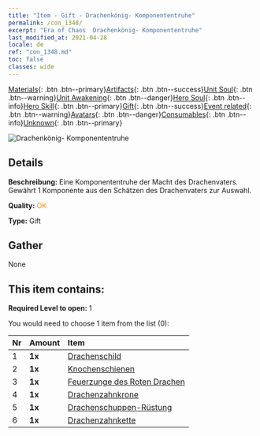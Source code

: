 ```yaml
---
title: "Item - Gift - Drachenkönig- Komponententruhe"
permalink: /con_1348/
excerpt: "Era of Chaos  Drachenkönig- Komponententruhe"
last_modified_at: 2021-04-28
locale: de
ref: "con_1348.md"
toc: false
classes: wide
---
```

 [Materials](/ItemsDE/){: .btn .btn--primary}[Artifacts](/ItemsDE/Artifacts/){: .btn .btn--success}[Unit Soul](/ItemsDE/UnitSoul/){: .btn .btn--warning}[Unit Awakening](/ItemsDE/UnitAwakening/){: .btn .btn--danger}[Hero Soul](/ItemsDE/HeroSoul/){: .btn .btn--info}[Hero Skill](/ItemsDE/HeroSkill/){: .btn .btn--primary}[Gift](/ItemsDE/Gift/){: .btn .btn--success}[Event related](/ItemsDE/Events/){: .btn .btn--warning}[Avatars](/ItemsDE/Avatars/){: .btn .btn--danger}[Consumables](/ItemsDE/Consumables/){: .btn .btn--info}[Unknown](/ItemsDE/Unknown/){: .btn .btn--primary}

 ![Drachenkönig- Komponententruhe](/images/t/i_906025.png)

## Details
 **Beschreibung:** Eine Komponententruhe der Macht des Drachenvaters. Gewährt 1 Komponente aus den Schätzen des Drachenvaters zur Auswahl.

 **Quality:** <span style="color: #FF8C00">OK</span>

 **Type:** Gift

## Gather

  None

## This item contains:

 **Required Level to open:** 1

 You would need to choose 1 item from the list (0):

  | Nr | Amount |     Item    |
  |:---|:-------|:------------|
  | 1 |  **1x** | [Drachenschild](/ItemsDE/art_144/) |  | 
  | 2 |  **1x** | [Knochenschienen](/ItemsDE/art_145/) |  | 
  | 3 |  **1x** | [Feuerzunge des Roten Drachen](/ItemsDE/art_146/) |  | 
  | 4 |  **1x** | [Drachenzahnkrone](/ItemsDE/art_147/) |  | 
  | 5 |  **1x** | [Drachenschuppen-Rüstung](/ItemsDE/art_148/) |  | 
  | 6 |  **1x** | [Drachenzahnkette](/ItemsDE/art_149/) |  | 
